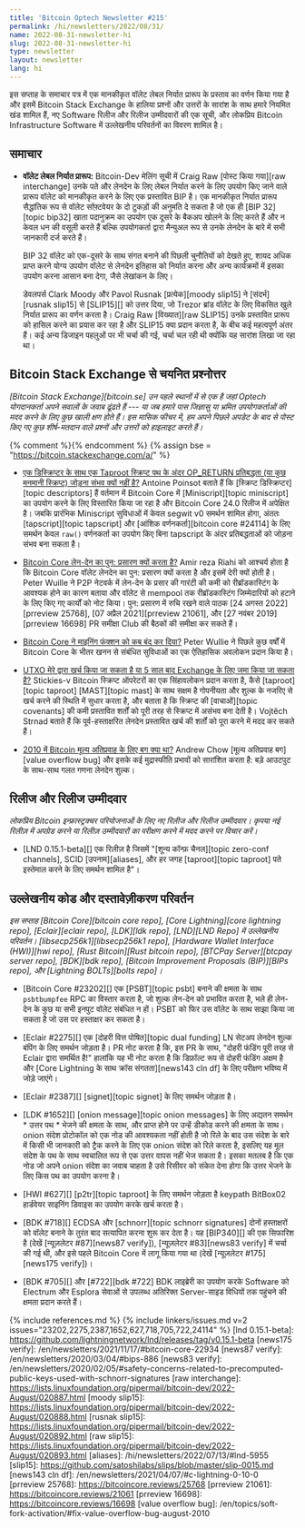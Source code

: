 ```yaml
---
title: 'Bitcoin Optech Newsletter #215'
permalink: /hi/newsletters/2022/08/31/
name: 2022-08-31-newsletter-hi
slug: 2022-08-31-newsletter-hi
type: newsletter
layout: newsletter
lang: hi
---
```

इस सप्ताह के समाचार पत्र में एक मानकीकृत वॉलेट लेबल निर्यात प्रारूप के प्रस्ताव
का वर्णन किया गया है और इसमें Bitcoin Stack Exchange के हालिया प्रश्नों
और उत्तरों के सारांश के साथ हमारे नियमित खंड शामिल हैं, नए Software रिलीज और
रिलीज उम्मीदवारों की एक सूची, और लोकप्रिय Bitcoin Infrastructure Software
में उल्लेखनीय परिवर्तनों का विवरण शामिल है।

## समाचार

- **<!--wallet-label-export-format-->वॉलेट लेबल निर्यात प्रारूप:** Bitcoin-Dev मेलिंग सूची में Craig
  Raw [पोस्ट किया गया][raw interchange] उनके पते और लेनदेन के लिए लेबल निर्यात करने के लिए उपयोग किए जाने
  वाले प्रारूप वॉलेट को मानकीकृत करने के लिए एक प्रस्तावित BIP है। एक मानकीकृत निर्यात प्रारूप सैद्धांतिक रूप से वॉलेट
  सॉफ़्टवेयर के दो टुकड़ों की अनुमति दे सकता है जो एक ही [BIP 32][topic bip32] खाता पदानुक्रम का उपयोग एक
  दूसरे के बैकअप खोलने के लिए करते हैं और न केवल धन की वसूली करते हैं बल्कि उपयोगकर्ता द्वारा मैन्युअल रूप से उनके
  लेनदेन के बारे में सभी जानकारी दर्ज करते हैं।

  BIP 32 वॉलेट को एक-दूसरे के साथ संगत बनाने की पिछली चुनौतियों को देखते हुए, शायद अधिक प्राप्त
  करने योग्य उपयोग वॉलेट से लेनदेन इतिहास को निर्यात करना और अन्य कार्यक्रमों में
  इसका उपयोग करना आसान बना देगा, जैसे लेखांकन के लिए।

  डेवलपर्स Clark Moody और Pavol Rusnak [प्रत्येक][moody slip15] ने [संदर्भ][rusnak slip15] से
  [SLIP15][] को उत्तर दिया, जो Trezor ब्रांड वॉलेट के लिए विकसित खुले निर्यात प्रारूप का वर्णन करता है।
  Craig Raw [विख्यात][raw SLIP15] उनके प्रस्तावित प्रारूप को हासिल करने का प्रयास कर रहा
  है और SLIP15 क्या प्रदान करता है, के बीच कई महत्वपूर्ण अंतर हैं। कई अन्य डिजाइन पहलुओं पर भी
  चर्चा की गई, चर्चा चल रही थी क्योंकि यह सारांश लिखा जा रहा था।

## Bitcoin Stack Exchange से चयनित प्रश्नोत्तर

*[Bitcoin Stack Exchange][bitcoin.se] उन पहले स्थानों में से एक है जहां Optech योगदानकर्ता अपने सवालों
के जवाब ढूंढते हैं --- या जब हमारे पास जिज्ञासु या भ्रमित उपयोगकर्ताओं की मदद करने के लिए कुछ खाली क्षण होते हैं। इस
मासिक फीचर में, हम अपने पिछले अपडेट के बाद से पोस्ट किए गए कुछ शीर्ष-मतदान वाले प्रश्नों और उत्तरों को हाइलाइट
करते हैं।*

{% comment %}<!-- https://bitcoin.stackexchange.com/search?tab=votes&q=created%3a1m..%20is%3aanswer -->{% endcomment %}
{% assign bse = "https://bitcoin.stackexchange.com/a/" %}

- [<!--why-isn't-it-possible-to-add-an-op_return-commitment-(or-some-arbitrary-script)-inside-a-taproot-script-path-with-a-descriptor--> एक डिस्क्रिप्टर के साथ एक Taproot स्क्रिप्ट पथ के अंदर OP_RETURN प्रतिबद्धता (या कुछ मनमानी स्क्रिप्ट) जोड़ना संभव क्यों नहीं है?]({{bse}}114948)
  Antoine Poinsot बताते हैं कि [स्क्रिप्ट डिस्क्रिप्टर][topic descriptors] हैं वर्तमान में
  Bitcoin Core में [Miniscript][topic miniscript] का उपयोग करने के लिए विस्तारित
  किया जा रहा है और Bitcoin Core 24.0 रिलीज में अपेक्षित है। जबकि प्रारंभिक Miniscript
  सुविधाओं में केवल segwit v0 समर्थन शामिल होगा, अंततः [tapscript][topic tapscript]
  और [आंशिक वर्णनकर्ता][bitcoin core #24114] के लिए समर्थन केवल `raw()` वर्णनकर्ता का उपयोग किए
  बिना tapscript के अंदर प्रतिबद्धताओं को जोड़ना संभव बना सकता है।

- [<!--why-does-bitcoin-core-rebroadcast-transactions?--> Bitcoin Core लेन-देन का पुन: प्रसारण क्यों करता है?]({{bse}}114973)
  Amir reza Riahi को आश्चर्य होता है कि Bitcoin Core वॉलेट लेनदेन का पुन: प्रसारण क्यों
  करता है और इसमें देरी क्यों होती है। Peter Wuille ने P2P नेटवर्क में लेन-देन के प्रसार की
  गारंटी की कमी को रीब्रॉडकास्टिंग के आवश्यक होने का कारण बताया और वॉलेट से mempool तक
  रीब्रॉडकास्टिंग जिम्मेदारियों को हटाने के लिए किए गए कार्यों को नोट किया। पुन: प्रसारण में रुचि
  रखने वाले पाठक [24 अगस्त 2022][prreview 25768], [07 अप्रैल 2021][prreview 21061],
  और [27 नवंबर 2019][prreview 16698] PR समीक्षा Club की बैठकों की समीक्षा कर सकते हैं।

- [<!--when-did-bitcoin-core-deprecate-the-mining-function?--> Bitcoin Core ने माइनिंग फंक्शन को कब बंद कर दिया?]({{bse}}114687)
  Peter Wullie ने पिछले कुछ वर्षों में Bitcoin Core के भीतर खनन से संबंधित
  सुविधाओं का एक ऐतिहासिक अवलोकन प्रदान किया है।

- [<!--utxo-spendable-by-me-or-deposit-to-exchange-after-5-years?--> UTXO मेरे द्वारा खर्च किया जा सकता है या 5 साल बाद Exchange के लिए जमा किया जा सकता है?]({{bse}}114901)
  Stickies-v Bitcoin स्क्रिप्ट ऑपरेटरों का एक सिंहावलोकन प्रदान करता है, कैसे
  [taproot][topic taproot] ​​[MAST][topic mast] के साथ सक्षम है
  गोपनीयता और शुल्क के नजरिए से खर्च करने की स्थिति में सुधार करता है, और बताता है
  कि स्क्रिप्ट की [वाचाओं][topic covenants] की कमी प्रस्तावित शर्तों को पूरी तरह से स्क्रिप्ट
  में असंभव बना देती है। Vojtěch Strnad बताते हैं कि पूर्व-हस्ताक्षरित लेनदेन प्रस्तावित खर्च की
  शर्तों को पूरा करने में मदद कर सकते हैं।

- [<!--what-was-the-bug-for-the-bitcoin-value-overflow-in-2010?--> 2010 में Bitcoin मूल्य अतिप्रवाह के लिए बग क्या था?]({{bse}}114694)
  Andrew Chow [मूल्य अतिप्रवाह बग][value overflow bug] और इसके कई मुद्रास्फीति प्रभावों को सारांशित
  करता है: बड़े आउटपुट के साथ-साथ गलत गणना लेनदेन शुल्क।

## रिलीज और रिलीज उम्मीदवार

*लोकप्रिय Bitcoin इन्फ्रास्ट्रक्चर परियोजनाओं के लिए नए रिलीज और रिलीज उम्मीदवार। कृपया नई रिलीज़ में
अपग्रेड करने या रिलीज़ उम्मीदवारों का परीक्षण करने में मदद करने पर विचार करें।*

- [LND 0.15.1-beta][] एक रिलीज़ है जिसमें "[शून्य कॉन्फ़ चैनल][topic zero-conf channels],
  SCID [उपनाम][aliases], और हर जगह [taproot][topic taproot] पते इस्तेमाल
  करने के लिए समर्थन शामिल है"।

## उल्लेखनीय कोड और दस्तावेज़ीकरण परिवर्तन

*इस सप्ताह [Bitcoin Core][bitcoin core repo], [Core Lightning][core lightning repo],
[Eclair][eclair repo], [LDK][ldk repo], [LND][LND Repo] में उल्लेखनीय परिवर्तन।
[libsecp256k1][libsecp256k1 repo], [Hardware Wallet Interface (HWI)][hwi repo],
[Rust Bitcoin][Rust bitcoin repo], [BTCPay Server][btcpay server repo],
[BDK][bdk repo], [Bitcoin Improvement Proposals (BIP)][BIPs repo], और
[Lightning BOLTs][bolts repo]।*

- [Bitcoin Core #23202][] एक [PSBT][topic psbt] बनाने की क्षमता के साथ `psbtbumpfee` RPC
  का विस्तार करता है, जो शुल्क लेन-देन को प्रभावित करता है, भले ही लेन-देन के कुछ या सभी इनपुट वॉलेट संबंधित
  न हों। PSBT को फिर उस वॉलेट के साथ साझा किया जा सकता है जो उस पर हस्ताक्षर कर सकता है।

- [Eclair #2275][] एक [दोहरी वित्त पोषित][topic dual funding] LN सेटअप लेनदेन शुल्क बंपिंग के लिए
  समर्थन जोड़ता है। PR नोट करता है कि, इस PR के साथ, "दोहरी फंडिंग पूरी तरह से Eclair द्वारा समर्थित है!"
  हालांकि यह भी नोट करता है कि डिफ़ॉल्ट रूप से दोहरी फंडिंग अक्षम है और [Core Lightning के साथ क्रॉस संगतता][news143 cln df]
  के लिए परीक्षण भविष्य में जोड़े जाएंगे।

- [Eclair #2387][] [signet][topic signet] के लिए समर्थन जोड़ता है।

- [LDK #1652][] [onion message][topic onion messages] के लिए अद्यतन समर्थन * उत्तर पथ *
  भेजने की क्षमता के साथ, और प्राप्त होने पर उन्हें डीकोड करने की क्षमता के साथ। onion संदेश प्रोटोकॉल को
  एक नोड की आवश्यकता नहीं होती है जो रिले के बाद उस संदेश के बारे में किसी भी जानकारी को ट्रैक करने के
  लिए एक onion संदेश को रिले करता है, इसलिए यह मूल संदेश के पथ के साथ स्वचालित रूप से एक उत्तर
  वापस नहीं भेज सकता है। इसका मतलब है कि एक नोड जो अपने onion संदेश का जवाब चाहता है उसे रिसीवर
  को संकेत देना होगा कि उत्तर भेजने के लिए किस पथ का उपयोग करना है।

- [HWI #627][] [p2tr][topic taproot] के लिए समर्थन जोड़ता है keypath BitBox02 हार्डवेयर साइनिंग
  डिवाइस का उपयोग करके खर्च करता है।

- [BDK #718][] ECDSA और [schnorr][topic schnorr signatures] दोनों हस्ताक्षरों को वॉलेट बनाने के
  तुरंत बाद सत्यापित करना शुरू कर देता है। यह [BIP340][] की एक सिफारिश है (देखें [न्यूज़लेटर #87][news87 verify]),
  [न्यूज़लेटर #83][news83 verify] में चर्चा की गई थी, और इसे पहले Bitcoin Core में लागू किया गया था
  (देखें [न्यूज़लेटर #175][news175 verify])।

- [BDK #705][] और [#722][bdk #722] BDK लाइब्रेरी का उपयोग करके Software को Electrum और Esplora
  सेवाओं से उपलब्ध अतिरिक्त Server-साइड विधियों तक पहुंचने की क्षमता प्रदान करते हैं।

{% include references.md %}
{% include linkers/issues.md v=2 issues="23202,2275,2387,1652,627,718,705,722,24114" %}
[lnd 0.15.1-beta]: https://github.com/lightningnetwork/lnd/releases/tag/v0.15.1-beta
[news175 verify]: /en/newsletters/2021/11/17/#bitcoin-core-22934
[news87 verify]: /en/newsletters/2020/03/04/#bips-886
[news83 verify]: /en/newsletters/2020/02/05/#safety-concerns-related-to-precomputed-public-keys-used-with-schnorr-signatures
[raw interchange]: https://lists.linuxfoundation.org/pipermail/bitcoin-dev/2022-August/020887.html
[moody slip15]: https://lists.linuxfoundation.org/pipermail/bitcoin-dev/2022-August/020888.html
[rusnak slip15]: https://lists.linuxfoundation.org/pipermail/bitcoin-dev/2022-August/020892.html
[raw slip15]: https://lists.linuxfoundation.org/pipermail/bitcoin-dev/2022-August/020893.html
[aliases]: /hi/newsletters/2022/07/13/#lnd-5955
[slip15]: https://github.com/satoshilabs/slips/blob/master/slip-0015.md
[news143 cln df]: /en/newsletters/2021/04/07/#c-lightning-0-10-0
[prreview 25768]: https://bitcoincore.reviews/25768
[prreview 21061]: https://bitcoincore.reviews/21061
[prreview 16698]: https://bitcoincore.reviews/16698
[value overflow bug]: /en/topics/soft-fork-activation/#fix-value-overflow-bug-august-2010
